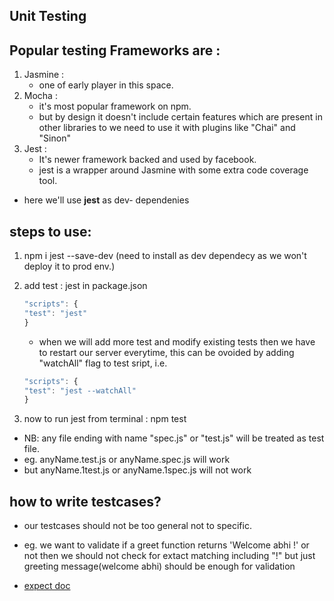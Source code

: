 ## Unit Testing

## Popular testing Frameworks are :

1. Jasmine :
   - one of early player in this space.
2. Mocha :
   - it's most popular framework on npm.
   - but by design it doesn't include certain features which are present in other libraries to we need to use it with plugins like "Chai" and "Sinon"
3. Jest :
   - It's newer framework backed and used by facebook.
   - jest is a wrapper around Jasmine with some extra code coverage tool.

- here we'll use **jest** as dev- dependenies

## steps to use:

1. npm i jest --save-dev (need to install as dev dependecy as we won't deploy it to prod env.)
2. add test : jest in package.json

   ```js
   "scripts": {
   "test": "jest"
   }
   ```

   - when we will add more test and modify existing tests then we have to restart our server everytime, this can be ovoided by adding "watchAll" flag to test sript, i.e.

   ```js
   "scripts": {
   "test": "jest --watchAll"
   }
   ```

3. now to run jest from terminal : npm test

- NB: any file ending with name "spec.js" or "test.js" will be treated as test file.
- eg. anyName.test.js or anyName.spec.js will work
- but anyName.1test.js or anyName.1spec.js will not work

## how to write testcases?

- our testcases should not be too general not to specific.
- eg. we want to validate if a greet function returns 'Welcome abhi !' or not then we should not check for extact matching including "!" but just greeting message(welcome abhi) should be enough for validation

- [expect doc](https://jestjs.io/docs/expect)
